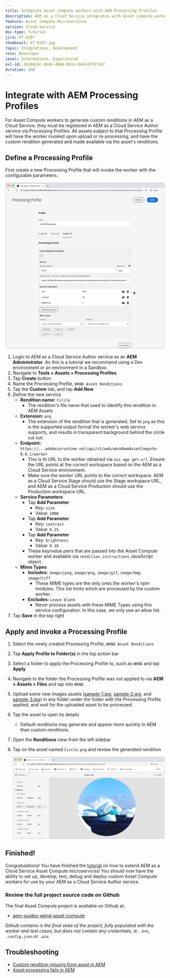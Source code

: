 ```yaml
---
title: Integrate Asset Compute workers with AEM Processing Profiles
description: AEM as a Cloud Service integrates with Asset Compute workers deployed to Adobe I/O Runtime via AEM Assets Processing Profiles. Processing Profiles are configured in the Author service to process specific assets using custom workers, and store the files generated by the workers as asset renditions.
feature: Asset Compute Microservices
version: Cloud Service
doc-type: Tutorial
jira: KT-6287
thumbnail: KT-6287.jpg
topic: Integrations, Development
role: Developer
level: Intermediate, Experienced
exl-id: 1b398c8c-6b4e-4046-b61e-b44c45f973ef
duration: 168
---
```

# Integrate with AEM Processing Profiles

For Asset Compute workers to generate custom renditions in AEM as a Cloud Service, they must be registered in AEM as a Cloud Service Author service via Processing Profiles. All assets subject to that Processing Profile will have the worker invoked upon upload or re-processing, and have the custom rendition generated and made available via the asset's renditions.

## Define a Processing Profile

First create a new Processing Profile that will invoke the worker with the configurable parameters.

![Processing profile](./assets/processing-profiles/new-processing-profile.png)

1. Login to AEM as a Cloud Service Author service as an __AEM Administrator__. As this is a tutorial we recommend using a Dev environment or an environment in a Sandbox.
1. Navigate to __Tools > Assets > Processing Profiles__
1. Tap __Create__ button
1. Name the Processing Profile, `WKND Asset Renditions`
1. Tap the __Custom__ tab, and tap __Add New__
1. Define the new service
    + __Rendition name:__ `Circle`
        + The rendition's file name that used to identify this rendition in AEM Assets
    + __Extension:__ `png`
        + The extension of the rendition that is generated. Set to `png` as this is the supported output format the worker's web service supports, and results in transparent background behind the circle cut out.
    + __Endpoint:__ `https://...adobeioruntime.net/api/v1/web/wkndAemAssetCompute-0.0.1/worker`
        + This is th URL to the worker obtained via `aio app get-url`. Ensure the URL points at the correct workspace based on the AEM as a Cloud Service environment.
        + Make sure the worker URL points to the correct workspace. AEM as a Cloud Service Stage should use the Stage workspace URL, and AEM as a Cloud Service Production should use the Production workspace URL.
    + __Service Parameters__
        + Tap __Add Parameter__
            + Key: `size`
            + Value: `1000`
        + Tap __Add Parameter__
            + Key: `contrast`
            + Value: `0.25`
        + Tap __Add Parameter__
            + Key: `brightness`
            + Value: `0.10`
        + These key/value pairs that are passed into the Asset Compute worker and available via `rendition.instructions` JavaScript object.
    + __Mime Types__
        + __Includes:__ `image/jpeg`, `image/png`, `image/gif`, `image/bmp`, `image/tiff`
            + These MIME types are the only ones the worker's npm modules. This list limits which are processed by the custom worker.
        + __Excludes:__ `Leave blank`
            + Never process assets with these MIME Types using this service configuration. In this case, we only use an allow list.
1. Tap __Save__ in the top right

## Apply and invoke a Processing Profile

1. Select the newly created Processing Profile, `WKND Asset Renditions`
1. Tap __Apply Profile to Folder(s)__ in the top action bar
1. Select a folder to apply the Processing Profile to, such as `WKND` and tap __Apply__
1. Navigate to the folder the Processing Profile was not applied to via __AEM > Assets > Files__ and tap into `WKND`.
1. Upload some new images assets ([sample-1.jpg](../assets/samples/sample-1.jpg), [sample-2.jpg](../assets/samples/sample-2.jpg), and [sample-3.jpg](../assets/samples/sample-3.jpg)) in any folder under the folder with the Processing Profile applied, and wait for the uploaded asset to be processed.
1. Tap the asset to open its details
    + Default renditions may generate and appear more quickly in AEM than custom renditions.
1. Open the __Renditions__ view from the left sidebar
1. Tap on the asset named `Circle.png` and review the generated rendition

    ![Generated rendition](./assets/processing-profiles/rendition.png)

## Finished!

Congratulations! You have finished the [tutorial](../overview.md) on how to extend AEM as a Cloud Service Asset Compute microservices! You should now have the ability to set up, develop, test, debug and deploy custom Asset Compute workers for use by your AEM as a Cloud Service Author service.

### Review the full project source code on Github

The final Asset Compute project is available on Github at:

+ [aem-guides-wknd-asset-compute](https://github.com/adobe/aem-guides-wknd-asset-compute)

_Github contains is the final state of the project, fully populated with the worker and test cases, but does not contain any credentials, ie. `.env`, `.config.json` or `.aio`._

## Troubleshooting

+ [Custom rendition missing from asset in AEM](../troubleshooting.md#custom-rendition-missing-from-asset)
+ [Asset processing fails in AEM](../troubleshooting.md#asset-processing-fails)
